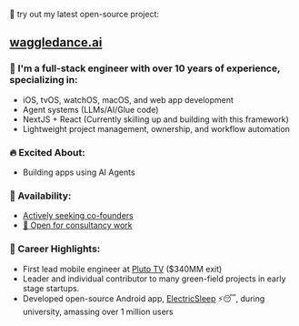 👋 try out my latest open-source project:

## [waggledance.ai](https://github.com/agi-merge/waggle-dance)
<!--
<picture>
<source
  srcset="https://github-readme-stats.vercel.app/api?username=jondwillis&show_icons=true&count_private=true&theme=dark"
  media="(prefers-color-scheme: dark)"
/>
<source
  srcset="https://github-readme-stats.vercel.app/api?username=jondwillis&show_icons=true&count_private=true"
  media="(prefers-color-scheme: light), (prefers-color-scheme: no-preference)"
/>
<img src="https://github-readme-stats.vercel.app/api?username=jondwillis&show_icons=true&count_private=true" />
</picture>
-->
### 🎯 I'm a **full-stack engineer** with over 10 years of experience, specializing in:

- iOS, tvOS, watchOS, macOS, and web app development
- Agent systems (LLMs/AI/Glue code)
- NextJS + React (Currently skilling up and building with this framework)
- Lightweight project management, ownership, and workflow automation

### 🔥 Excited About:

- Building apps using AI Agents

### 💼 Availability:

- [Actively seeking co-founders](mailto:jonwilldoit+ghrm@proton.me)
- [📧 Open for consultancy work](mailto:jonwilldoit+ghrm@proton.me)

### 🚀 Career Highlights:

- First lead mobile engineer at [Pluto TV](https://www.paramount.com/press/viacom-agrees-to-acquire-pluto-tv) ($340MM exit)
- Leader and individual contributor to many green-field projects in early stage startups.
- Developed open-source Android app, [ElectricSleep](https://github.com/jondwillis/electricsleep) ⚡😴, during university, amassing over 1 million users

